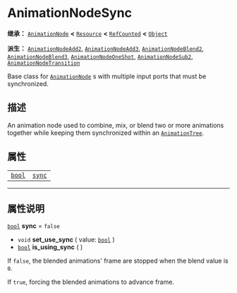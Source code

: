 <!-- ⚠ 请勿编辑本文件 ⚠ -->
<!-- 本文档使用脚本从 WeDot 引擎源码仓库生成。 -->
<!-- 生成脚本：https://github.com/WeDot-Engine/WeDot/tree/4.3/doc/tools/make_md.py； -->
<!-- 原文件：https://github.com/WeDot-Engine/WeDot/tree/4.3/doc/classes/AnimationNodeSync.xml。 -->

<div id="_class_animationnodesync"></div>

# AnimationNodeSync

**继承：** [`AnimationNode`](class_animationnode.md) **<** [`Resource`](class_resource.md) **<** [`RefCounted`](class_refcounted.md) **<** [`Object`](class_object.md)

**派生：** [`AnimationNodeAdd2`](class_animationnodeadd2.md), [`AnimationNodeAdd3`](class_animationnodeadd3.md), [`AnimationNodeBlend2`](class_animationnodeblend2.md), [`AnimationNodeBlend3`](class_animationnodeblend3.md), [`AnimationNodeOneShot`](class_animationnodeoneshot.md), [`AnimationNodeSub2`](class_animationnodesub2.md), [`AnimationNodeTransition`](class_animationnodetransition.md)

Base class for [`AnimationNode`](class_animationnode.md) s with multiple input ports that must be synchronized.

## 描述

An animation node used to combine, mix, or blend two or more animations together while keeping them synchronized within an [`AnimationTree`](class_animationtree.md).

## 属性

|||
|:-:|:--|
| [`bool`](class_bool.md) | [`sync`](class_animationnodesync.md#class_animationnodesync_property_sync) | ``false`` |

<!-- rst-class:: classref-section-separator -->

---

## 属性说明

<div id="_class_animationnodesync_property_sync"></div>

[`bool`](class_bool.md) **sync** = ``false`` <div id="class_animationnodesync_property_sync"></div>

- `void` **set_use_sync** ( value: [`bool`](class_bool.md) )
- [`bool`](class_bool.md) **is_using_sync** ( )

If `false`, the blended animations' frame are stopped when the blend value is `0`.

If `true`, forcing the blended animations to advance frame.

[^virtual]: 本方法通常需要用户覆盖才能生效。
[^const]: 本方法无副作用，不会修改该实例的任何成员变量。
[^vararg]: 本方法除了能接受在此处描述的参数外，还能够继续接受任意数量的参数。
[^constructor]: 本方法用于构造某个类型。
[^static]: 调用本方法无需实例，可直接使用类名进行调用。
[^operator]: 本方法描述的是使用本类型作为左操作数的有效运算符。
[^bitfield]: 这个值是由下列位标志构成位掩码的整数。
[^void]: 无返回值。
